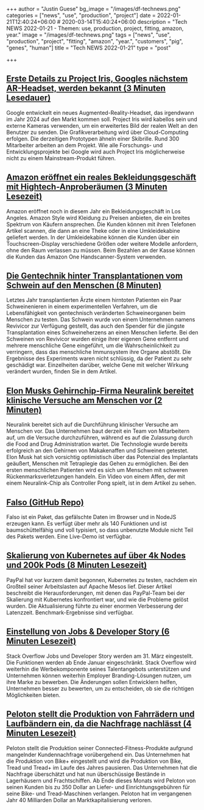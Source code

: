 +++
author = "Justin Guese"
bg_image = "/images/df-technews.png"
categories = ["news", "use", "production", "project"]
date = 2022-01-21T12:40:24+06:00 # 2020-03-14T15:40:24+06:00
description = "Tech NEWS 2022-01-21 - Themen: use, production, project, fitting, amazon, year."
image = "/images/df-technews.png"
tags = ["news", "use", "production", "project", "fitting", "amazon", "year.", "customers", "pig", "genes", "human"]
title = "Tech NEWS 2022-01-21"
type = "post"

+++

## [Erste Details zu Project Iris, Googles nächstem AR-Headset, werden bekannt (3 Minuten Lesedauer)](https://arstechnica.com/gadgets/2022/01/first-details-leak-on-project-iris-googles-next-ar-headset/)

 Google entwickelt ein neues Augmented-Reality-Headset, das irgendwann im Jahr 2024 auf den Markt kommen soll. Project Iris wird kabellos sein und externe Kameras verwenden, um ein erweitertes Bild der realen Welt an den Benutzer zu senden. Die Grafikverarbeitung wird über Cloud-Computing erfolgen. Die derzeitigen Prototypen ähneln einer Skibrille. Rund 300 Mitarbeiter arbeiten an dem Projekt. Wie alle Forschungs- und Entwicklungsprojekte bei Google wird auch Project Iris möglicherweise nicht zu einem Mainstream-Produkt führen.

## [Amazon eröffnet ein reales Bekleidungsgeschäft mit Hightech-Anproberäumen (3 Minuten Lesezeit)](https://www.cnbc.com/2022/01/20/amazon-opening-new-apparel-store-amazon-style-with-fitting-rooms.html)

 Amazon eröffnet noch in diesem Jahr ein Bekleidungsgeschäft in Los Angeles. Amazon Style wird Kleidung zu Preisen anbieten, die ein breites Spektrum von Käufern ansprechen. Die Kunden können mit ihren Telefonen Artikel scannen, die dann an eine Theke oder in eine Umkleidekabine geliefert werden. In der Umkleidekabine können die Kunden über ein Touchscreen-Display verschiedene Größen oder weitere Modelle anfordern, ohne den Raum verlassen zu müssen. Beim Bezahlen an der Kasse können die Kunden das Amazon One Handscanner-System verwenden.

## [Die Gentechnik hinter Transplantationen vom Schwein auf den Menschen (8 Minuten)](https://arstechnica.com/science/2022/01/the-genetic-engineering-behind-pig-to-human-transplants/)

 Letztes Jahr transplantierten Ärzte einem hirntoten Patienten ein Paar Schweinenieren in einem experimentellen Verfahren, um die Lebensfähigkeit von gentechnisch veränderten Schweineorganen beim Menschen zu testen. Das Schwein wurde von einem Unternehmen namens Revivicor zur Verfügung gestellt, das auch den Spender für die jüngste Transplantation eines Schweineherzens an einen Menschen lieferte. Bei den Schweinen von Revivicor wurden einige ihrer eigenen Gene entfernt und mehrere menschliche Gene eingeführt, um die Wahrscheinlichkeit zu verringern, dass das menschliche Immunsystem ihre Organe abstößt. Die Ergebnisse des Experiments waren nicht schlüssig, da der Patient zu sehr geschädigt war. Einzelheiten darüber, welche Gene mit welcher Wirkung verändert wurden, finden Sie in dem Artikel.

## [Elon Musks Gehirnchip-Firma Neuralink bereitet klinische Versuche am Menschen vor (2 Minuten)](https://www.theguardian.com/technology/2022/jan/20/elon-musk-brain-chip-firm-neuralink-lines-up-clinical-trials-in-humans)

 Neuralink bereitet sich auf die Durchführung klinischer Versuche am Menschen vor. Das Unternehmen baut derzeit ein Team von Mitarbeitern auf, um die Versuche durchzuführen, während es auf die Zulassung durch die Food and Drug Administration wartet. Die Technologie wurde bereits erfolgreich an den Gehirnen von Makakenaffen und Schweinen getestet. Elon Musk hat sich vorsichtig optimistisch über das Potenzial des Implantats geäußert, Menschen mit Tetraplegie das Gehen zu ermöglichen. Bei den ersten menschlichen Patienten wird es sich um Menschen mit schweren Rückenmarksverletzungen handeln. Ein Video von einem Affen, der mit einem Neuralink-Chip als Controller Pong spielt, ist in dem Artikel zu sehen.

## [Falso (GitHub Repo)](https://github.com/ngneat/falso)

 Falso ist ein Paket, das gefälschte Daten im Browser und in NodeJS erzeugen kann. Es verfügt über mehr als 140 Funktionen und ist baumschüttelfähig und voll typisiert, so dass unbenutzte Module nicht Teil des Pakets werden. Eine Live-Demo ist verfügbar.

## [Skalierung von Kubernetes auf über 4k Nodes und 200k Pods (8 Minuten Lesezeit)](https://medium.com/paypal-tech/scaling-kubernetes-to-over-4k-nodes-and-200k-pods-29988fad6ed)

 PayPal hat vor kurzem damit begonnen, Kubernetes zu testen, nachdem ein Großteil seiner Arbeitslasten auf Apache Mesos lief. Dieser Artikel beschreibt die Herausforderungen, mit denen das PayPal-Team bei der Skalierung mit Kubernetes konfrontiert war, und wie die Probleme gelöst wurden. Die Aktualisierung führte zu einer enormen Verbesserung der Latenzzeit. Benchmark-Ergebnisse sind verfügbar.

## [Einstellung von Jobs & Developer Story (6 Minuten Lesezeit)](https://meta.stackoverflow.com/questions/415293/sunsetting-jobs-developer-story)

 Stack Overflow Jobs und Developer Story werden am 31. März eingestellt. Die Funktionen werden ab Ende Januar eingeschränkt. Stack Overflow wird weiterhin die Werbekomponente seines Talentangebots unterstützen und Unternehmen können weiterhin Employer Branding-Lösungen nutzen, um ihre Marke zu bewerben. Die Änderungen sollen Entwicklern helfen, Unternehmen besser zu bewerten, um zu entscheiden, ob sie die richtigen Möglichkeiten bieten.

## [Peloton stellt die Produktion von Fahrrädern und Laufbändern ein, da die Nachfrage nachlässt (4 Minuten Lesezeit)](https://www.cnbc.com/2022/01/20/peloton-to-pause-production-of-its-bikes-treadmills-as-demand-wanes.html)

 Peloton stellt die Produktion seiner Connected-Fitness-Produkte aufgrund mangelnder Kundennachfrage vorübergehend ein. Das Unternehmen hat die Produktion von Bike+ eingestellt und wird die Produktion von Bike, Tread und Tread+ im Laufe des Jahres pausieren. Das Unternehmen hat die Nachfrage überschätzt und hat nun überschüssige Bestände in Lagerhäusern und Frachtschiffen. Ab Ende dieses Monats wird Peloton von seinen Kunden bis zu 350 Dollar an Liefer- und Einrichtungsgebühren für seine Bike- und Tread-Maschinen verlangen. Peloton hat im vergangenen Jahr 40 Milliarden Dollar an Marktkapitalisierung verloren.

